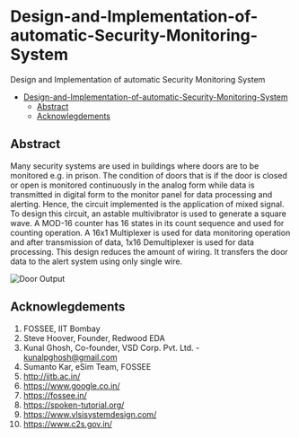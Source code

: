 # Design-and-Implementation-of-automatic-Security-Monitoring-System
Design and Implementation of automatic Security Monitoring System

<!-- START doctoc generated TOC please keep comment here to allow auto update -->
<!-- DON'T EDIT THIS SECTION, INSTEAD RE-RUN doctoc TO UPDATE -->

- [Design-and-Implementation-of-automatic-Security-Monitoring-System](#design-and-implementation-of-automatic-security-monitoring-system)
  - [Abstract](#abstract)
  - [Acknowlegdements](#acknowlegdements)

<!-- END doctoc generated TOC please keep comment here to allow auto update -->


## Abstract
Many security systems are used in buildings where doors are to be monitored e.g. in prison. The condition of doors that is if the door is closed or open is monitored continuously in the analog form while data is transmitted in digital form to the monitor panel for data processing and alerting. Hence, the circuit implemented is the application of mixed signal. To design this circuit, an astable multivibrator is used to generate a square wave. A MOD-16 counter has 16 states in its count sequence and used for counting operation. A 16x1 Multiplexer is used for data monitoring operation and after transmission of data, 1x16 Demultiplexer is used for data processing. This design reduces the amount of wiring. It transfers the door data to the alert system using only single wire.

![Door Output](https://user-images.githubusercontent.com/92450677/194720405-6f35a402-a7a5-4d74-8c90-23fbda4d55f1.jpg)



## Acknowlegdements
1. FOSSEE, IIT Bombay
2. Steve Hoover, Founder, Redwood EDA
3. Kunal Ghosh, Co-founder, VSD Corp. Pvt. Ltd. - kunalpghosh@gmail.com
4. Sumanto Kar, eSim Team, FOSSEE
5.  http://iitb.ac.in/
6.  https://www.google.co.in/
7.  https://fossee.in/
8.  https://spoken-tutorial.org/
9.  https://www.vlsisystemdesign.com/
10. https://www.c2s.gov.in/
